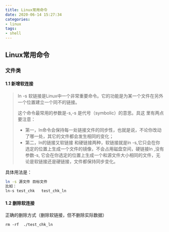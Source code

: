 ```yaml
---
title: Linux常用命令
date: 2020-06-14 15:27:34
categories: 
- linux
tags:
- shell
---
```


## Linux常用命令

### 文件类

#### 1.1 新增软连接

>ln -s 软链接是Linux中一个非常重要命令。它的功能是为某一个文件在另外一个位置建立一个同不的链接。
>
>这个命令最常用的参数是-s,-s 是代号（symbolic）的意思。具这 里有两点要注意：
>
>- 第一，ln命令会保持每一处链接文件的同步性，也就是说，不论你改动了哪一处，其它的文件都会发生相同的变化；
>- 第二，ln的链接又软链接 和硬链接两种，软链接就是ln -s,它只会在你选定的位置上生成一个文件的镜像，不会占用磁盘空间，硬链接ln ,没有参数-s, 它会在你选定的位置上生成一个和源文件大小相同的文件，无论是软链接还是硬链接，文件都保持同步变化。

具体用法是：

```bash
ln -s 源文件 目标文件
比如：
ln-s test_chk   test_chk_ln
```

#### 1.2 删除软连接

正确的删除方式（删除软链接，但不删除实际数据）

```
rm -rf  ./test_chk_ln
```

